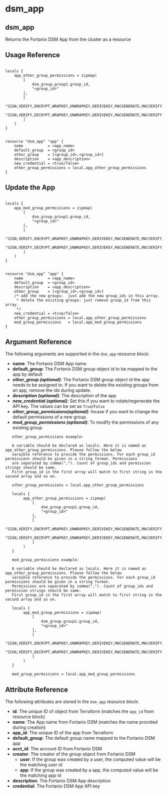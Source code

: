 # dsm\_app

## dsm\_app

Returns the Fortanix DSM App from the cluster as a resource 

## Usage Reference



```

locals {
    app_other_group_permissions = zipmap(
        [
            dsm_group.group1.group_id,
            "<group_id>"
        ],
        [
            "SIGN,VERIFY,ENCRYPT,WRAPKEY,UNWRAPKEY,DERIVEKEY,MACGENERATE,MACVERIFY,EXPORT,MANAGE,AGREEKEY,AUDIT,TRANSFORM",
            "SIGN,VERIFY,DECRYPT,WRAPKEY,UNWRAPKEY,DERIVEKEY,MACGENERATE,MACVERIFY,EXPORT,MANAGE,AGREEKEY,AUDIT,TRANSFORM"
        ]
    )
}


resource "dsm_app" "app" {
    name           = <app_name>
    default_group  = <group_id>
    other_group    = [<group_id>,<group_id>]
    description    = <app_description>
    new_credential = <true/false> 
    other_group_permissions = local.app_other_group_permissions
}
```

## Update the App

```

locals {
    app_mod_group_permissions = zipmap(
        [
            dsm_group.group1.group_id,
            "<group_id>"
        ],
        [
            "SIGN,VERIFY,ENCRYPT,WRAPKEY,UNWRAPKEY,DERIVEKEY,MACGENERATE,MACVERIFY,EXPORT,MANAGE,AGREEKEY,AUDIT,TRANSFORM",
            "SIGN,VERIFY,DECRYPT,WRAPKEY,UNWRAPKEY,DERIVEKEY,MACGENERATE,MACVERIFY,EXPORT,MANAGE,AGREEKEY,AUDIT,TRANSFORM"
        ]
    )
}


resource "dsm_app" "app" {
    name           = <app_name>
    default_group  = <group_id>
    description    = <app_description>
    other_group    = [<group_id>,<group_id>] 
    /* add the new groups:  just add the new group_ids in this array.
     * delete the existing groups: just remove group_id from this array.
     */
    new_credential = <true/false> 
    other_group_permissions = local.app_other_group_permissions
    mod_group_permissions   = local.app_mod_group_permissions 
}
```

## Argument Reference

The following arguments are supported in the `dsm_app` resource block:

* **name**: The Fortanix DSM App name
* **default_group**: The Fortanix DSM group object id to be mapped to the app by default
* _**other_group (optional)**_: The Fortanix DSM group object id the app needs to be assigned to. If you want to 
                                delete the existing groups from an app, remove the ids during update.
* _**description (optional)**_: The description of the app 
* _**new\_credential (optional)**_: Set this if you want to rotate/regenerate the API key. The values can be set as `True`/`False`
* _**other_group_permissions(optional)**_: Incase if you want to change the default permissions of a new group.
* _**mod_group_permissions (optional)**_: To modify the permissions of any existing group

```
   other_group_permissions example:
   
   A variable should be declared as locals. Here it is named as app_other_group_permissions. Please follow the below 
   varaible reference to provide the permissions. For each group_id permissions should be given in a string format. Permissions
   are separated by comma(","). Count of group_ids and permission strings should be same.
   First group_id in the first array will match to first string in the second array and so on.

   other_group_permissions = local.app_other_group_permissions
   
   locals {
        app_other_group_permissions = zipmap(
            [
                dsm_group.group1.group_id,
                "<group_id>"
            ],
            [
                "SIGN,VERIFY,ENCRYPT,WRAPKEY,UNWRAPKEY,DERIVEKEY,MACGENERATE,MACVERIFY,EXPORT,MANAGE,AGREEKEY,AUDIT,TRANSFORM",
                "SIGN,VERIFY,DECRYPT,WRAPKEY,UNWRAPKEY,DERIVEKEY,MACGENERATE,MACVERIFY,EXPORT,MANAGE,AGREEKEY,AUDIT,TRANSFORM"
            ]
        )
   }

   mod_group_permissions example:

   A variable should be declared as locals. Here it is named as app_other_group_permissions. Please follow the below 
   varaible reference to provide the permissions. For each group_id permissions should be given in a string format. 
   Permissions are separated by comma(","). Count of group_ids and permission strings should be same.
   First group_id in the first array will match to first string in the second array and so on.

   locals {
        app_mod_group_permissions = zipmap(
            [
                dsm_group.group1.group_id,
                "<group_id>"
            ],
            [
                "SIGN,VERIFY,ENCRYPT,WRAPKEY,UNWRAPKEY,DERIVEKEY,MACGENERATE,MACVERIFY,EXPORT,MANAGE,AGREEKEY,AUDIT,TRANSFORM",
                "SIGN,VERIFY,DECRYPT,WRAPKEY,UNWRAPKEY,DERIVEKEY,MACGENERATE,MACVERIFY,EXPORT,MANAGE,AGREEKEY,AUDIT,TRANSFORM"
            ]
        )
   }
   
   mod_group_permissions = local.app_mod_group_permissions
```


## Attribute Reference

The following attributes are stored in the `dsm_app` resource block:

* **id**: The unique ID of object from Terraform (matches the `app_id` from resource block)
* **name**: The App name from Fortanix DSM (matches the name provided during creation)
* **app\_id**: The unique ID of the app from Terraform
* **default\_group**: The default group name mapped to the Fortanix DSM app
* **acct\_id**: The account ID from Fortanix DSM
* **creator**: The creator of the group object from Fortanix DSM
  * **user**: If the group was created by a user, the computed value will be the matching user id
  * **app**: If the group was created by a app, the computed value will be the matching app id
* **description**: The Fortanix DSM App description
* **credential**: The Fortanix DSM App API key

